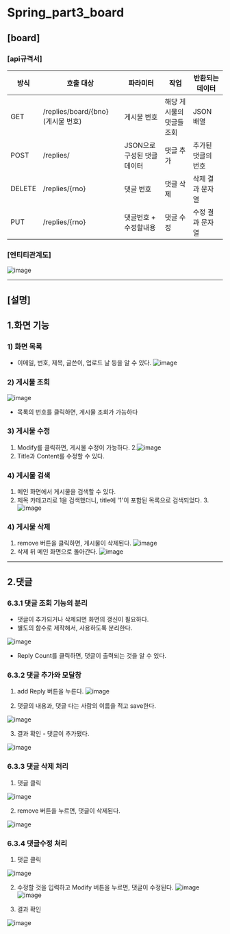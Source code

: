 # Spring_part3_board
## [board]


### [api규격서]

| 방식 | 호출 대상 | 파라미터 | 작업 | 반환되는 데이터 |
| --- | --- | --- | --- | --- |
| GET | /replies/board/{bno} (게시물 번호) | 게시물 번호 | 해당 게시물의 댓글들 조회 | JSON 배열 |
| POST | /replies/ | JSON으로 구성된 댓글 데이터 | 댓글 추가 | 추가된 댓글의 번호 |
| DELETE | /replies/{rno} | 댓글 번호 | 댓글 삭제 | 삭제 결과 문자열 |
| PUT | /replies/{rno} | 댓글번호 + 수정할내용 | 댓글 수정 | 수정 결과 문자열 |






### [엔티티관계도]

![image](https://user-images.githubusercontent.com/96537605/182355268-dd634309-de74-46b7-9c1e-f49f32fecf55.png)



---
## [설명]

## 1.화면 기능
### 1) 화면 목록
- 이메일, 번호, 제목, 글쓴이, 업로드 날 등을 알 수 있다.
![image](https://user-images.githubusercontent.com/96537605/182357340-95e33859-d7b5-46a7-95f6-0c21fe19f3d4.png)

### 2) 게시물 조회
![image](https://user-images.githubusercontent.com/96537605/182357624-7e6fdca5-8161-4448-a75e-fcf8443d153c.png)
- 목록의 번호를 클릭하면, 게시물 조회가 가능하다

### 3) 게시물 수정 
1. Modify를 클릭하면, 게시물 수정이 가능하다.
2.![image](https://user-images.githubusercontent.com/96537605/182357840-4951afe5-6494-4460-a80d-c90895b5aca0.png)
3. Title과 Content를 수정할 수 있다.

### 4) 게시물 검색
1. 메인 화면에서 게시물을 검색할 수 있다.
2. 제목 카테고리로 1을 검색했더니, title에 '1'이 포함된 목록으로 검색되었다.
3.![image](https://user-images.githubusercontent.com/96537605/182358268-3615dc48-8f40-4ee6-a88b-6b5c46f2665e.png)


### 4) 게시물 삭제
1. remove 버튼을 클릭하면, 게시물이 삭제된다.
![image](https://user-images.githubusercontent.com/96537605/182357910-424e8a63-f19c-4852-bfc4-d466e29d1558.png)
2. 삭제 뒤 메인 화면으로 돌아간다.
![image](https://user-images.githubusercontent.com/96537605/182358028-9b466d65-24b7-401c-a520-d666207d7ade.png)


---
## 2.댓글 

### 6.3.1 댓글 조회 기능의 분리

- 댓글이 추가되거나 삭제되면 화면의 갱신이 필요하다.
- 별도의 함수로 제작해서, 사용하도록 분리한다.
    

![image](https://user-images.githubusercontent.com/96537605/182356386-8467cb65-431d-41e6-8825-2b398b5d71d6.png)

- Reply Count를 클릭하면, 댓글이 출력되는 것을 알 수 있다.

### 6.3.2 댓글 추가와 모달창

1. add Reply 버튼을 누른다.
![image](https://user-images.githubusercontent.com/96537605/182356416-6c33f5b8-5bc8-4386-843f-6c49a7272bc8.png)

2. 댓글의 내용과, 댓글 다는 사람의 이름을 적고 save한다.

![image](https://user-images.githubusercontent.com/96537605/182356461-739e8552-9f92-4c45-b0a9-272d9a1a3547.png)

3. 결과 확인 - 댓글이 추가됐다.

![image](https://user-images.githubusercontent.com/96537605/182356552-6f9dace5-a9ae-4677-887f-61ebf38571ca.png)

### 6.3.3 댓글 삭제 처리

1. 댓글 클릭

![image](https://user-images.githubusercontent.com/96537605/182356631-b3b69140-8989-4c70-8476-397ab2f9f765.png)

2. remove 버튼을 누르면, 댓글이 삭제된다.

![image](https://user-images.githubusercontent.com/96537605/182356714-adc94a3d-a40d-40f8-b27f-534541eaf2ea.png)


### 6.3.4 댓글수정 처리

1. 댓글 클릭

![image](https://user-images.githubusercontent.com/96537605/182356756-887fe2a1-a3ba-49a8-bf07-a1e9955f7905.png)


2. 수정할 것을 입력하고 Modify 버튼을 누르면, 댓글이 수정된다.
![image](https://user-images.githubusercontent.com/96537605/182356819-0a5a8cc6-6e60-45bf-a90d-889a4e92c892.png)
![image](https://user-images.githubusercontent.com/96537605/182356835-6e877146-4e3c-4a66-950f-b9236fb1fa94.png)

3. 결과 확인

![image](https://user-images.githubusercontent.com/96537605/182356876-d02ed9ae-a410-46c1-b86c-cd9dcce1cacb.png)
